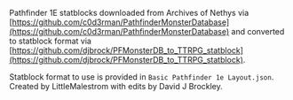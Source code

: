 Pathfinder 1E statblocks downloaded from Archives of Nethys via [https://github.com/c0d3rman/PathfinderMonsterDatabase](https://github.com/c0d3rman/PathfinderMonsterDatabase)
and converted to statblock format via [https://github.com/djbrock/PFMonsterDB_to_TTRPG_statblock](https://github.com/djbrock/PFMonsterDB_to_TTRPG_statblock).

Statblock format to use is provided in `Basic Pathfinder 1e Layout.json`. Created by LittleMalestrom with edits by David J Brockley.